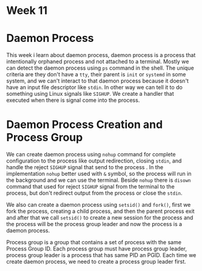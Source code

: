 # Week 11

# Daemon Process

This week i learn about daemon process, daemon process is a process that intentionally orphaned process and not attached to a terminal. Mostly we can detect the daemon process using `ps` command in the shell. The unique criteria are they don't have a `tty`, their parent is `init` or `systemd` in some system, and we can't interact to that daemon process because it doesn't have an input file descriptor like `stdin`. In other way we can tell it to do something using Linux signals like `SIGHUP`. We create a handler that executed when there is signal come into the process. 

# Daemon Process Creation and Process Group

We can create daemon process using `nohup` command for complete configuration to the process like output redirection, closing `stdin`, and handle the reject `SIGHUP` signal that send to the process . In the implementation `nohup` better used with `&` symbol, so the process will run in the background and we can use the terminal. Beside `nohup` there is `disown` command that used for reject `SIGHUP` signal from the terminal to the process, but don't redirect output from the process or close the `stdin`.

We also can create a daemon process using `setsid()` and `fork()`, first we fork the process, creating a child process, and then the parent process exit and after that we call `setsid()` to create a new session for the process and the process will be the process group leader and now the process is a daemon process.

Process group is a group that contains a set of process with the same Process Group ID. Each process group must have process group leader, process group leader is a process that has same PID an PGID.  Each time we create daemon process,  we need to create a process group leader first. 